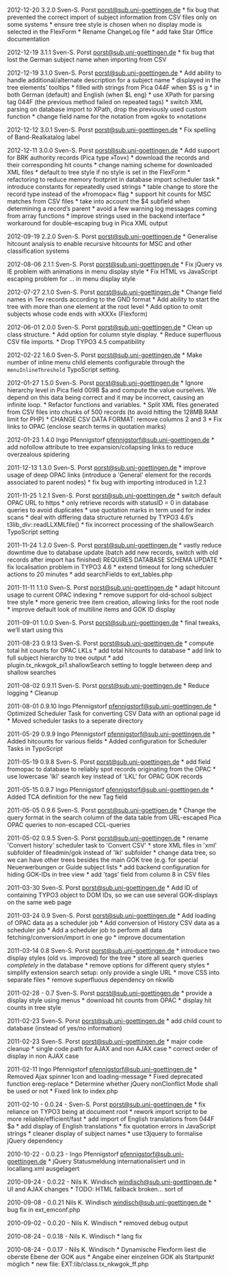 2012-12-20 3.2.0 Sven-S. Porst <porst@sub.uni-goettingen.de>
	* fix bug that prevented the correct import of subject information from CSV files only on some systems
	* ensure tree style is chosen when no display mode is selected in the FlexForm
	* Rename ChangeLog file
	* add fake Star Office documentation

2012-12-19 3.1.1 Sven-S. Porst <porst@sub.uni-goettingen.de>
	* fix bug that lost the German subject name when importing from CSV

2012-12-19 3.1.0 Sven-S. Porst <porst@sub.uni-goettingen.de>
	* Add ability to handle additional/alternate description for a subject name
		* displayed in the tree elements’ tooltips
		* filled with strings from Pica 044F when $S is g
		* in both German (default) and English (when $L eng)
	* use XPath for parsing tag 044F (the previous method failed on repeated tags)
	* switch XML parsing on database import to XPath, drop the previously used custom function
	* change field name for the notation from »gok« to »notation«

2012-12-12 3.0.1 Sven-S. Porst <porst@sub.uni-goettingen.de>
	* Fix spelling of Band-Realkatalog label

2012-12-11 3.0.0 Sven-S. Porst <porst@sub.uni-goettingen.de>
	* Add support for BRK authority records (Pica type »Tov«)
		* download the records and their corresponding hit counts
	* change naming scheme for downloaded XML files
	* default to tree style if no style is set in the FlexForm
	* refactoring to reduce memory footprint in database import scheduler task
	* introduce constants for repeatedly used strings
	* table change to store the record type instead of the »fromopac« flag
	* support hit counts for MSC matches from CSV files
	* take into account the $4 subfield when determining a record’s parent
	* avoid a few warning log messages coming from array functions
	* improve strings used in the backend interface
	* workaround for double-escaping bug in Pica XML output

2012-09-19 2.2.0 Sven-S. Porst <porst@sub.uni-goettingen.de>
	* Generalise hitcount analysis to enable recursive hitcounts for MSC and other classification systems

2012-08-06 2.1.1 Sven-S. Porst <porst@sub.uni-goettingen.de>
	* Fix jQuery vs IE problem with animations in menu display style
	* Fix HTML vs JavaScript escaping problem for … in menu display style

2012-07-27 2.1.0 Sven-S. Porst <porst@sub.uni-goettingen.de>
	* Change field names in Tev records according to the GND format
	* Add ability to start the tree with more than one element at the root level
	* Add option to omit subjects whose code ends with »XXX« (Flexform)

2012-06-01 2.0.0 Sven-S. Porst <porst@sub.uni-goettingen.de>
	* Clean up class structure.
	* Add option for column style display.
	* Reduce superfluous CSV file imports.
	* Drop TYPO3 4.5 compatibility

2012-02-22 1.6.0 Sven-S. Porst <porst@sub.uni-goettingen.de>
	* Make number of inline menu child elements configurable through the `menuInlineThreshold` TypoScript setting.

2012-01-27 1.5.0 Sven-S. Porst <porst@sub.uni-goettingen.de>
	* Ignore hierarchy level in Pica field 009B $a and compute the value ourselves.
		We depend on this data being correct and it may be incorrect, causing an
		infinite loop.
	* Refactor functions and variables.
	* Split XML files generated from CSV files into chunks of 500 records (to
		avoid hitting the 128MB RAM limit for PHP)
	* CHANGE CSV DATA FORMAT: remove columns 2 and 3
	* Fix links to OPAC (enclose search terms in quotation marks)

2012-01-23 1.4.0 Ingo Pfennigstorf <pfennigstorf@sub.uni-goettingen.de>
	* add nofollow attribute to tree expansion/collapsing links to reduce overzealous spidering

2011-12-13 1.3.0 Sven-S. Porst <porst@sub.uni-goettingen.de>
	* improve usage of deep OPAC links (introduce a 'General' element for the records associated to parent nodes)
	* fix bug with importing introduced in 1.2.1

2011-11-25 1.2.1 Sven-S. Porst <porst@sub.uni-goettingen.de>
	* switch default OPAC URL to https
	* only retrieve records with statusID = 0 in database queries to avoid duplicates
	* use quotation marks in term used for index scans
	* deal with differing data structure returned by TYPO3 4.6’s t3lib_div::readLLXMLfile()
	* fix incorrect processing of the shallowSearch TypoScript setting

2011-11-24 1.2.0 Sven-S. Porst <porst@sub.uni-goettingen.de>
	* vastly reduce downtime due to database update (batch add new records, switch with old records after import has finished) REQUIRES DATABASE SCHEMA UPDATE
	* fix localisation problem in TYPO3 4.6
	* extend timeout for long scheduler actions to 20 minutes
	* add searchFields to ext_tables.php

2011-11-11 1.1.0 Sven-S. Porst <porst@sub.uni-goettingen.de>
	* adapt hitcount usage to current OPAC indexing
	* remove support for old-school subject tree style
	* more generic tree item creation, allowing links for the root node
	* improve default look of multiline items and GOK ID display

2011-09-01 1.0.0 Sven-S. Porst <porst@sub.uni-goettingen.de>
	* final tweaks, we’ll start using this

2011-08-23 0.9.13 Sven-S. Porst <porst@sub.uni-goettingen.de>
	* compute total hit counts for OPAC LKLs
	* add total hitcounts to database
	* add link to full subject hierarchy to tree output
	* add plugin.tx_nkwgok_pi1.shallowSearch setting to toggle between deep and shallow searches

2011-08-02 0.9.11 Sven-S. Porst <porst@sub.uni-goettingen.de>
	* Reduce logging
	* Cleanup

2011-08-01 0.9.10 Ingo Pfennigstorf <pfennigstorf@sub.uni-goettingen.de>
	* Optimized Scheduler Task for converting CSV Data with an optional page id
	* Moved scheduler tasks to a seperate directory

2011-05-29 0.9.9 Ingo Pfennigstorf <pfennigstorf@sub.uni-goettingen.de>
	* Added hitcounts for various fields
	* Added configuration for Scheduler Tasks in TypoScript

2011-05-19 0.9.8 Sven-S. Porst <porst@sub.uni-goettingen.de>
	* add field fromopac to database to reliably spot records originating
		from the OPAC
	* use lowercase 'lkl' search key instead of 'LKL' for OPAC GOK records

2011-05-15 0.9.7 Ingo Pfennigstorf <pfennigstorf@sub.uni-goettingen.de>
	* Added TCA definition for the new Tag field

2011-05-05 0.9.6 Sven-S. Porst <porst@sub.uni-goettigen.de>
	* Change the query format in the search column of the data table from
		URL-escaped Pica OPAC queries to non-escaped CCL-queries

2011-05-02 0.9.5 Sven-S. Porst <porst@sub.uni-goettingen.de>
	* rename 'Convert history' scheduler task to 'Convert CSV'
	* store XML files in 'xml' subfolder of fileadmin/gok instead of 'lkl' subfolder
	* change data tree, so we can have other trees besides the main GOK tree (e.g. for
		special Neuerwerbungen or Guide subject lists
	* add backend configuration for hiding GOK-IDs in tree view
	* add 'tags' field from column 8 in CSV files

2011-03-30 Sven-S. Porst <porst@sub.uni-goettingen.de>
	* Add ID of containing TYPO3 object to DOM IDs, so we can use several
		GOK-displays on the same web page

2011-03-24 0.9 Sven-S. Porst <porst@sub.uni-goettingen.de>
	* Add loading of OPAC data as a scheduler job
	* Add conversion of History CSV data as a scheduler job
	* Add a scheduler job to perform all data fetching/conversion/import in one go
	* improve documentation

2011-03-14 0.8 Sven-S. Porst <porst@sub.uni-goettingen.de>
	* introduce two display styles (old vs. improved) for the tree
	* store all search queries _completely_ in the database
	* remove options for different query styles
	* simplify extension search setup: only provide a single URL
	* move CSS into separate files
	* remove superfluous dependency on nkwlib

2011-02-28 - 0.7 Sven-S. Porst <porst@sub.uni-goettingen.de>
	* provide a display style using menus
	* download hit counts from OPAC
	* display hit counts in tree style

2011-02-23 Sven-S. Porst <porst@sub.uni-goettingen.de>
	* add child count to database (instead of yes/no information)

2011-02-23 Sven-S. Porst <porst@sub.uni-goettingen.de>
	* major code cleanup
	* single code path for AJAX and non AJAX case
	* correct order of display in non AJAX case

2011-02-11 Ingo Pfennigstorf <pfennigstorf@sub.uni-goettingen.de>
	* Removed Ajax spinner Icon and loading-message
	* Fixed deprecated function ereg-replace
	* Determine whether jQuery nonClonflict Mode shall be used or not
	* Fixed link to index.php

2011-02-10 - 0.0.24 - Sven-S. Porst <porst@sub.uni-goettingen.de>
	* fix reliance on TYPO3 being at document root
	* rework import script to be more reliable/efficient/fast
	* add import of English translations from 044F $a
	* add display of English translations
	* fix quotation errors in JavaScript strings
	* cleaner display of subject names
	* use t3jquery to formalise jQuery dependency

2010-10-22 - 0.0.23 - Ingo Pfennigstorf <pfennigstorf@sub.uni-goettingen.de>
	* jQuery Statusmeldung internationalisiert und in locallang.xml ausgelagert

2010-09-24 - 0.0.22 - Nils K. Windisch <windisch@sub.uni-goettingen.de>
	* UI and AJAX changes
	* TODO: HTML fallback broken... sort of

2010-09-08 - 0.0.21  Nils K. Windisch <windisch@sub.uni-goettingen.de>
	* bug fix in ext_emconf.php

2010-09-02 - 0.0.20 - Nils K. Windisch
	* removed debug output

2010-08-24 - 0.0.18 - Nils K. Windisch
	* lang fix

2010-08-24 - 0.0.17 - Nils K. Windisch
	* Dynamische Flexform liest die oberste Ebene der GOK aus
	* Angabe einer einzelnen GOK als Startpunkt möglich
	* new file: EXT:lib/class.tx_nkwgok_ff.php
